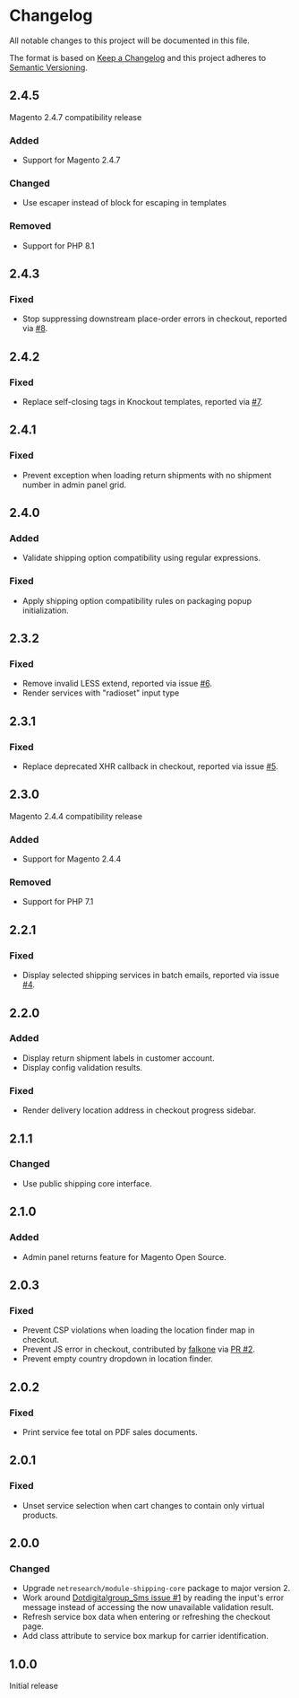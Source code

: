 # Changelog
All notable changes to this project will be documented in this file.

The format is based on [Keep a Changelog](http://keepachangelog.com/en/1.0.0/)
and this project adheres to [Semantic Versioning](http://semver.org/spec/v2.0.0.html).

## 2.4.5

Magento 2.4.7 compatibility release

### Added

- Support for Magento 2.4.7

### Changed

- Use escaper instead of block for escaping in templates

### Removed

- Support for PHP 8.1

## 2.4.3

### Fixed

- Stop suppressing downstream place-order errors in checkout, reported via [#8](https://github.com/netresearch/module-shipping-ui/issues/8).

## 2.4.2

### Fixed

- Replace self-closing tags in Knockout templates, reported via [#7](https://github.com/netresearch/module-shipping-ui/issues/7).

## 2.4.1

### Fixed

- Prevent exception when loading return shipments with no shipment number in admin panel grid.

## 2.4.0

### Added

- Validate shipping option compatibility using regular expressions.

### Fixed

- Apply shipping option compatibility rules on packaging popup initialization.

## 2.3.2

### Fixed

- Remove invalid LESS extend, reported via issue [#6](https://github.com/netresearch/module-shipping-ui/issues/6).
- Render services with "radioset" input type

## 2.3.1

### Fixed

- Replace deprecated XHR callback in checkout, reported via issue [#5](https://github.com/netresearch/module-shipping-ui/issues/5).

## 2.3.0

Magento 2.4.4 compatibility release

### Added

- Support for Magento 2.4.4

### Removed

- Support for PHP 7.1

## 2.2.1

### Fixed

- Display selected shipping services in batch emails, reported via issue [#4](https://github.com/netresearch/module-shipping-ui/issues/4).

## 2.2.0

### Added

- Display return shipment labels in customer account.
- Display config validation results.

### Fixed

- Render delivery location address in checkout progress sidebar.

## 2.1.1

### Changed

- Use public shipping core interface.

## 2.1.0

### Added

- Admin panel returns feature for Magento Open Source.

## 2.0.3

### Fixed

- Prevent CSP violations when loading the location finder map in checkout.
- Prevent JS error in checkout, contributed by [falkone](https://github.com/falkone) via [PR #2](https://github.com/netresearch/module-shipping-ui/pull/2).
- Prevent empty country dropdown in location finder.

## 2.0.2

### Fixed

- Print service fee total on PDF sales documents.

## 2.0.1

### Fixed

- Unset service selection when cart changes to contain only virtual products.

## 2.0.0

### Changed

- Upgrade `netresearch/module-shipping-core` package to major version 2.
- Work around [Dotdigitalgroup_Sms issue #1](https://github.com/dotmailer/dotmailer-magento2-extension-sms/issues/1)
  by reading the input's error message instead of accessing the now unavailable validation result.
- Refresh service box data when entering or refreshing the checkout page.
- Add class attribute to service box markup for carrier identification.

## 1.0.0

Initial release
